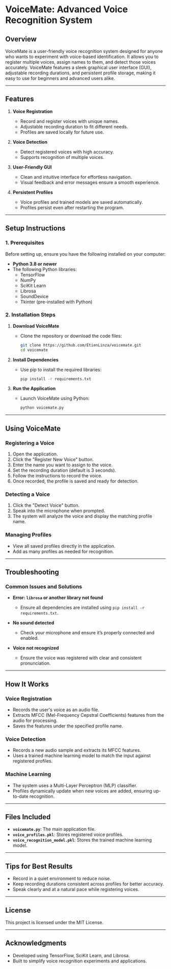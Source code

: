 # VoiceMate: Advanced Voice Recognition System

## Overview
VoiceMate is a user-friendly voice recognition system designed for anyone who wants to experiment with voice-based identification. It allows you to register multiple voices, assign names to them, and detect those voices accurately. VoiceMate features a sleek graphical user interface (GUI), adjustable recording durations, and persistent profile storage, making it easy to use for beginners and advanced users alike.

---

## Features
1. **Voice Registration**  
   - Record and register voices with unique names.  
   - Adjustable recording duration to fit different needs.  
   - Profiles are saved locally for future use.  

2. **Voice Detection**  
   - Detect registered voices with high accuracy.  
   - Supports recognition of multiple voices.  

3. **User-Friendly GUI**  
   - Clean and intuitive interface for effortless navigation.  
   - Visual feedback and error messages ensure a smooth experience.  

4. **Persistent Profiles**  
   - Voice profiles and trained models are saved automatically.  
   - Profiles persist even after restarting the program.  

---

## Setup Instructions

### 1. Prerequisites
Before setting up, ensure you have the following installed on your computer:
- **Python 3.8 or newer**  
- The following Python libraries:  
  - TensorFlow  
  - NumPy  
  - SciKit Learn  
  - Librosa  
  - SoundDevice  
  - Tkinter (pre-installed with Python)

### 2. Installation Steps
1. **Download VoiceMate**  
   - Clone the repository or download the code files:
     ```bash
     git clone https://github.com/EtienLinza/voicemate.git
     cd voicemate
     ```

2. **Install Dependencies**  
   - Use pip to install the required libraries:
     ```bash
     pip install -r requirements.txt
     ```

3. **Run the Application**  
   - Launch VoiceMate using Python:
     ```bash
     python voicemate.py
     ```

---

## Using VoiceMate

### Registering a Voice
1. Open the application.  
2. Click the "Register New Voice" button.  
3. Enter the name you want to assign to the voice.  
4. Set the recording duration (default is 3 seconds).  
5. Follow the instructions to record the voice.  
6. Once recorded, the profile is saved and ready for detection.

### Detecting a Voice
1. Click the "Detect Voice" button.  
2. Speak into the microphone when prompted.  
3. The system will analyze the voice and display the matching profile name.

### Managing Profiles
- View all saved profiles directly in the application.  
- Add as many profiles as needed for recognition.  

---

## Troubleshooting

### Common Issues and Solutions
- **Error: `librosa` or another library not found**  
  - Ensure all dependencies are installed using `pip install -r requirements.txt`.  

- **No sound detected**  
  - Check your microphone and ensure it’s properly connected and enabled.  

- **Voice not recognized**  
  - Ensure the voice was registered with clear and consistent pronunciation.

---

## How It Works

### Voice Registration
- Records the user's voice as an audio file.  
- Extracts MFCC (Mel-Frequency Cepstral Coefficients) features from the audio for processing.  
- Saves the features under the specified profile name.

### Voice Detection
- Records a new audio sample and extracts its MFCC features.  
- Uses a trained machine learning model to match the input against registered profiles.  

### Machine Learning
- The system uses a Multi-Layer Perceptron (MLP) classifier.  
- Profiles dynamically update when new voices are added, ensuring up-to-date recognition.

---

## Files Included
- **`voicemate.py`**: The main application file.  
- **`voice_profiles.pkl`**: Stores registered voice profiles.  
- **`voice_recognition_model.pkl`**: Stores the trained machine learning model.  

---

## Tips for Best Results
- Record in a quiet environment to reduce noise.  
- Keep recording durations consistent across profiles for better accuracy.  
- Speak clearly and at a natural pace while registering voices.

---

## License
This project is licensed under the MIT License.  

---

## Acknowledgments
- Developed using TensorFlow, SciKit Learn, and Librosa.  
- Built to simplify voice recognition experiments and applications.  

